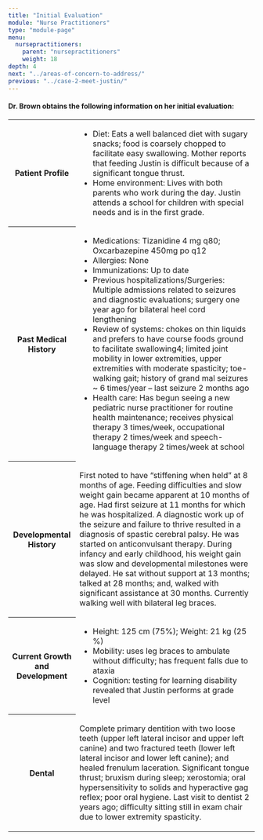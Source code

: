 ```yaml
---
title: "Initial Evaluation"
module: "Nurse Practitioners"
type: "module-page"
menu:
  nursepractitioners:
    parent: "nursepractitioners"
    weight: 18
depth: 4
next: "../areas-of-concern-to-address/"
previous: "../case-2-meet-justin/"
---
```

<div class="pageblock gray_header"><h4>Dr. Brown obtains the following information on her initial evaluation:</h4>
<table>
<tr>
<th>Patient Profile
</th>
<td>
<ul>
<li>Diet: Eats a well balanced diet with sugary snacks; food is coarsely chopped to facilitate easy swallowing.  Mother reports that feeding Justin is difficult because of a significant tongue thrust.</li>
<li>Home environment:  Lives with both parents who work during the day.  Justin attends a school for children with special needs and is in the first grade. </li>
</ul>
</td>
</tr>
<tr>
<th>Past Medical History
</th>
<td>
<ul>
<li>Medications: Tizanidine 4 mg q80; Oxcarbazepine 450mg po q12</li>
<li>Allergies: None</li>
<li>Immunizations: Up to date </li>
<li>Previous hospitalizations/Surgeries: Multiple admissions related to seizures and diagnostic evaluations; surgery one year ago for bilateral heel cord lengthening</li>
<li>Review of systems:  chokes on thin liquids and prefers to have course foods ground to facilitate swallowing4; limited joint mobility in lower extremities, upper extremities with moderate spasticity; toe-walking gait; history of grand mal seizures ~ 6 times/year – last seizure 2 months ago</li>
<li>Health care:  Has begun seeing a new pediatric nurse practitioner for routine health maintenance; receives physical therapy 3 times/week, occupational therapy 2 times/week and speech-language therapy 2 times/week at school</li>
</ul>
</td>
</tr>
<tr>
<th>Developmental History
</th>
<td>
<p>First noted to have “stiffening when held” at 8 months of age. Feeding difficulties and slow weight gain became apparent at 10 months of age. Had first seizure at 11 months for which he was hospitalized. A diagnostic work up of the seizure and failure to thrive resulted in a diagnosis of spastic cerebral palsy.  He was started on anticonvulsant therapy. During infancy and early childhood, his weight gain was slow and developmental milestones were delayed. He sat without support at 13 months; talked at 28 months; and, walked with significant assistance at 30 months. Currently walking well with bilateral leg braces.</p>
</td>
</tr>
<tr>
<th>Current Growth and Development</th>
<td>
<ul>
<li>Height:  125 cm (75%); Weight: 21 kg (25 %)</li>
<li>Mobility:  uses leg braces to ambulate without difficulty; has frequent falls due to ataxia</li>
<li>Cognition:  testing for learning disability revealed that Justin performs at grade level</li>
</ul>
</td>
</tr><tr>
<th>Dental
</th>
<td>
<p>Complete primary dentition with two loose teeth (upper left lateral incisor and upper left canine) and two fractured teeth (lower left lateral incisor and lower left canine); and healed frenulum laceration. Significant tongue thrust; bruxism during sleep; xerostomia; oral hypersensitivity to solids and hyperactive gag reflex; poor oral hygiene.  Last visit to dentist 2 years ago; difficulty sitting still in exam chair due to lower extremity spasticity. </p>
</td>
</tr>
</table>
</div>